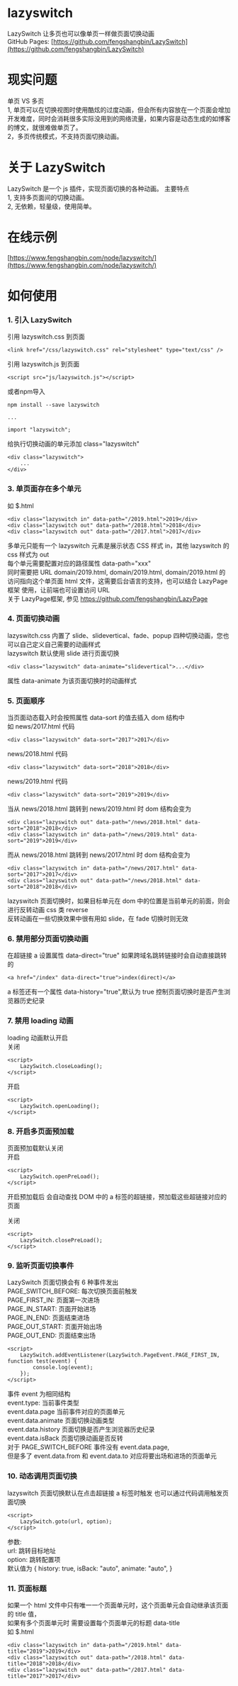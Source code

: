 # lazyswitch

LazySwitch 让多页也可以像单页一样做页面切换动画  
GitHub Pages: [https://github.com/fengshangbin/LazySwitch](https://github.com/fengshangbin/LazySwitch)

# 现实问题

单页 VS 多页  
1, 单页可以在切换视图时使用酷炫的过度动画，但会所有内容放在一个页面会增加开发难度，同时会消耗很多实际没用到的网络流量，如果内容是动态生成的如博客的博文，就很难做单页了。  
2，多页传统模式，不支持页面切换动画。

# 关于 LazySwitch

LazySwitch 是一个 js 插件，实现页面切换的各种动画。
主要特点  
1, 支持多页面间的切换动画。  
2, 无依赖，轻量级，使用简单。

# 在线示例

[https://www.fengshangbin.com/node/lazyswitch/](https://www.fengshangbin.com/node/lazyswitch/)

# 如何使用

### 1. 引入 LazySwitch

引用 lazyswitch.css 到页面

```
<link href="/css/lazyswitch.css" rel="stylesheet" type="text/css" />
```

引用 lazyswitch.js 到页面

```
<script src="js/lazyswitch.js"></script>
```

或者npm导入
```
npm install --save lazyswitch

...

import "lazyswitch";
```

给执行切换动画的单元添加 class="lazyswitch"

```
<div class="lazyswitch">
	...
</div>
```

### 3. 单页面存在多个单元

如 \$.html

```
<div class="lazyswitch in" data-path="/2019.html">2019</div>
<div class="lazyswitch out" data-path="/2018.html">2018</div>
<div class="lazyswitch out" data-path="/2017.html">2017</div>
```

多单元只能有一个 lazyswitch 元素是展示状态 CSS 样式 in，其他 lazyswitch 的 css 样式为 out  
每个单元需要配置对应的路径属性 data-path="xxx"  
同时需要把 URL domain/2019.html, domain/2019.html, domain/2019.html 的访问指向这个单页面 html 文件，这需要后台语言的支持，也可以结合 LazyPage 框架 使用，让前端也可设置访问 URL  
关于 LazyPage框架, 参见 https://github.com/fengshangbin/LazyPage

### 4. 页面切换动画

lazyswitch.css 内置了 slide、slidevertical、fade、popup 四种切换动画，您也可以自己定义自己需要的动画样式  
lazyswitch 默认使用 slide 进行页面切换

```
<div class="lazyswitch" data-animate="slidevertical">...</div>
```

属性 data-animate 为该页面切换时的动画样式

### 5. 页面顺序

当页面动态载入时会按照属性 data-sort 的值去插入 dom 结构中  
如 news/2017.html 代码

```
<div class="lazyswitch" data-sort="2017">2017</div>
```

news/2018.html 代码

```
<div class="lazyswitch" data-sort="2018">2018</div>
```

news/2019.html 代码

```
<div class="lazyswitch" data-sort="2019">2019</div>
```

当从 news/2018.html 跳转到 news/2019.html 时 dom 结构会变为

```
<div class="lazyswitch out" data-path="/news/2018.html" data-sort="2018">2018</div>
<div class="lazyswitch in" data-path="/news/2019.html" data-sort="2019">2019</div>
```

而从 news/2018.html 跳转到 news/2017.html 时 dom 结构会变为

```
<div class="lazyswitch in" data-path="/news/2017.html" data-sort="2017">2017</div>
<div class="lazyswitch out" data-path="/news/2018.html" data-sort="2018">2018</div>
```

lazyswitch 页面切换时，如果目标单元在 dom 中的位置是当前单元的前面，则会进行反转动画 css 类 reverse  
反转动画在一些切换效果中很有用如 slide，在 fade 切换时则无效

### 6. 禁用部分页面切换动画

在超链接 a 设置属性 data-direct="true"
如果跨域名跳转链接时会自动直接跳转的

```
<a href="/index" data-direct="true">index(direct)</a>
```

a 标签还有一个属性 data-history="true",默认为 true 控制页面切换时是否产生浏览器历史纪录

### 7. 禁用 loading 动画

loading 动画默认开启  
关闭

```
<script>
	LazySwitch.closeLoading();
</script>
```

开启

```
<script>
	LazySwitch.openLoading();
</script>
```

### 8. 开启多页面预加载

页面预加载默认关闭  
开启

```
<script>
	LazySwitch.openPreLoad();
</script>
```

开启预加载后 会自动查找 DOM 中的 a 标签的超链接，预加载这些超链接对应的页面

关闭

```
<script>
	LazySwitch.closePreLoad();
</script>
```

### 9. 监听页面切换事件

LazySwitch 页面切换会有 6 种事件发出  
PAGE_SWITCH_BEFORE: 每次切换页面前触发  
PAGE_FIRST_IN: 页面第一次进场  
PAGE_IN_START: 页面开始进场  
PAGE_IN_END: 页面结束进场  
PAGE_OUT_START: 页面开始出场  
PAGE_OUT_END: 页面结束出场

```
<script>
    LazySwitch.addEventListener(LazySwitch.PageEvent.PAGE_FIRST_IN, function test(event) {
        console.log(event);
    });
</script>
```

事件 event 为相同结构  
event.type: 当前事件类型  
event.data.page 当前事件对应的页面单元  
event.data.animate 页面切换动画类型  
event.data.history 页面切换是否产生浏览器历史纪录  
event.data.isBack 页面切换动画是否反转  
对于 PAGE_SWITCH_BEFORE 事件没有 event.data.page,  
但是多了 event.data.from 和 event.data.to 对应将要出场和进场的页面单元

### 10. 动态调用页面切换

lazyswitch 页面切换默认在点击超链接 a 标签时触发
也可以通过代码调用触发页面切换

```
<script>
    LazySwitch.goto(url, option);
</script>
```

参数:  
url: 跳转目标地址  
option: 跳转配置项  
默认值为
{
history: true,
isBack: "auto",
animate: "auto",
}

### 11. 页面标题

如果一个 html 文件中只有唯一一个页面单元时，这个页面单元会自动继承该页面的 title 值，  
如果有多个页面单元时 需要设置每个页面单元的标题 data-title  
如 \$.html

```
<div class="lazyswitch in" data-path="/2019.html" data-title="2019">2019</div>
<div class="lazyswitch out" data-path="/2018.html" data-title="2018">2018</div>
<div class="lazyswitch out" data-path="/2017.html" data-title="2017">2017</div>
```

